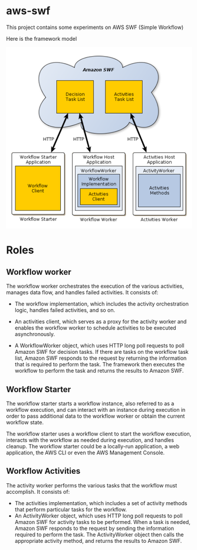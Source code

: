 # aws-swf

This project contains some experiments on AWS SWF (Simple Workflow)

Here is the framework model 

![Architecture](images/swf-application-model.png)

# Roles

## Workflow worker

The workflow worker orchestrates the execution of the various activities, manages data flow, and handles failed activities. It consists of:

* The workflow implementation, which includes the activity orchestration logic, handles failed activities, and so on.

* An activities client, which serves as a proxy for the activity worker and enables the workflow worker to schedule activities to be executed asynchronously.

* A WorkflowWorker object, which uses HTTP long poll requests to poll Amazon SWF for decision tasks. If there are tasks on the workflow task list, Amazon SWF responds to the request by returning the information that is required to perform the task. The framework then executes the workflow to perform the task and returns the results to Amazon SWF.

## Workflow Starter

The workflow starter starts a workflow instance, also referred to as a workflow execution, and can interact with an instance during execution in order to pass additional data to the workflow worker or obtain the current workflow state.

The workflow starter uses a workflow client to start the workflow execution, interacts with the workflow as needed during execution, and handles cleanup. The workflow starter could be a locally-run application, a web application, the AWS CLI or even the AWS Management Console.

## Workflow Activities

The activity worker performs the various tasks that the workflow must accomplish. It consists of:

* The activities implementation, which includes a set of activity methods that perform particular tasks for the workflow.
* An ActivityWorker object, which uses HTTP long poll requests to poll Amazon SWF for activity tasks to be performed. When a task is needed, Amazon SWF responds to the request by sending the information required to perform the task. The ActivityWorker object then calls the appropriate activity method, and returns the results to Amazon SWF.
